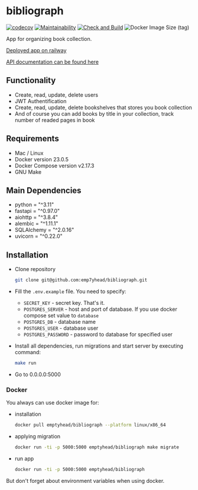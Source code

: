 # bibliograph

[![codecov](https://codecov.io/gh/emp7yhead/bibliograph/branch/main/graph/badge.svg?token=uV2RgGcNwq)](https://codecov.io/gh/emp7yhead/bibliograph)
[![Maintainability](https://api.codeclimate.com/v1/badges/c77cfa99ba81ed1d3c33/maintainability)](https://codeclimate.com/github/emp7yhead/bibliograph/maintainability)
[![Check and Build](https://github.com/emp7yhead/bibliograph/actions/workflows/CI.yml/badge.svg)](https://github.com/emp7yhead/bibliograph/actions/workflows/CI.yml)
![Docker Image Size (tag)](https://img.shields.io/docker/image-size/emptyhead/bibliograph/47122f2)

App for organizing book collection.

[Deployed app on railway](https://bibliograph-production.up.railway.app/)

[API documentation can be found here](https://bibliograph-production.up.railway.app/docs)

## Functionality

- Create, read, update, delete users
- JWT Authentification
- Create, read, update, delete bookshelves that stores you book collection
- And of course you can add books by title in your collection, track number of readed pages in book

## Requirements

- Mac / Linux
- Docker version 23.0.5
- Docker Compose version v2.17.3
- GNU Make

## Main Dependencies

- python = "^3.11"
- fastapi = "^0.97.0"
- aiohttp = "^3.8.4"
- alembic = "^1.11.1"
- SQLAlchemy = "^2.0.16"
- uvicorn = "^0.22.0"

## Installation

- Clone repository

    ```bash
    git clone git@github.com:emp7yhead/bibliograph.git
    ```

- Fill the `.env.example` file. You need to specify:

  - `SECRET_KEY` - secret key. That's it.
  - `POSTGRES_SERVER` - host and port of database. If you use docker compose set value to `database`
  - `POSTGRES_DB` - database name
  - `POSTGRES_USER` - database user
  - `POSTGRES_PASSWORD` - password to database for specified user

- Install all dependencies, run migrations and start server by executing command:

    ```bash
    make run
    ```

- Go to 0.0.0.0:5000

### Docker

You always can use docker image for:

- installation

  ```bash
  docker pull emptyhead/bibliograph --platform linux/x86_64
  ```

- applying migration

  ```bash
  docker run -ti -p 5000:5000 emptyhead/bibliograph make migrate
  ```

- run app

  ```bash
  docker run -ti -p 5000:5000 emptyhead/bibliograph
  ```

But don't forget about environment variables when using docker.
